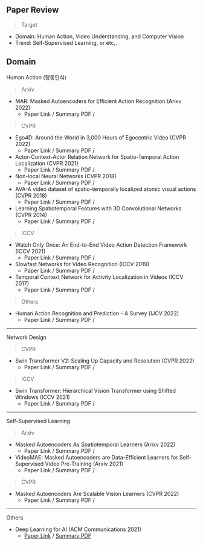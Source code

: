 ## Paper Review
> Target
- Domain: Human Action, Video Understanding, and Computer Vision
- Trend: Self-Supervised Learning, or etc,.

## Domain
Human Action (행동인식)
> Arxiv
- MAR: Masked Autoencoders for Efficient Action Recognition (Arixv 2022)
  - Paper Link / Summary PDF / 
> CVPR
- Ego4D: Around the World in 3,000 Hours of Egocentric Video (CVPR 2022)
  - Paper Link / Summary PDF / 
- Actor-Context-Actor Relation Network for Spatio-Temporal Action Localization (CVPR 2021)
  - Paper Link / Summary PDF / 
- Non-local Neural Networks (CVPR 2018)
  - Paper Link / Summary PDF / 
- AVA-A video dataset of spatio-temporally localized atomic visual actions (CVPR 2018)
  - Paper Link / Summary PDF / 
- Learning Spatiotemporal Features with 3D Convolutional Networks (CVPR 2014)
  - Paper Link / Summary PDF / 
> ICCV
- Watch Only Once: An End-to-End Video Action Detection Framework (ICCV 2021)
  - Paper Link / Summary PDF /
- Slowfast Networks for Video Recognition (ICCV 2019)
  - Paper Link / Summary PDF /
- Temporal Context Network for Activity Localization in Videos (ICCV 2017)
  - Paper Link / Summary PDF /
> Others
- Human Action Recognition and Prediction - A Survey (IJCV 2022)
  - Paper Link / Summary PDF /
***
Network Design
> CVPR
- Swin Transformer V2: Scaling Up Capacity and Resolution (CVPR 2022)
  - Paper Link / Summary PDF / 
> ICCV
- Swin Transformer: Hierarchical Vision Transformer using Shifted Windows (ICCV 2021)
  - Paper Link / Summary PDF / 
***
Self-Supervised Learning
> Arxiv
- Masked Autoencoders As Spatiotemporal Learners (Arixv 2022)
  - Paper Link / Summary PDF / 
- VideoMAE: Masked Autoencoders are Data-Efficient Learners for Self-Supervised Video Pre-Training (Arxiv 2021)
  - Paper Link / Summary PDF / 
> CVPR
- Masked Autoencoders Are Scalable Vision Learners (CVPR 2022)
  - Paper Link / Summary PDF / 
***

Others
- Deep Learning for AI (ACM Communications 2021)
  - [Paper Link](https://cacm.acm.org/magazines/2021/7/253464-deep-learning-for-ai/fulltext) / [Summary PDF]()
